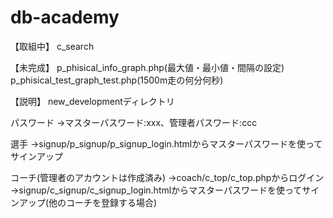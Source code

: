 # db-academy

【取組中】
c_search

【未完成】
p_phisical_info_graph.php(最大値・最小値・間隔の設定)
p_phisical_test_graph_test.php(1500m走の何分何秒)

【説明】
new_developmentディレクトリ

パスワード
→マスターパスワード:xxx、管理者パスワード:ccc

選手
→signup/p_signup/p_signup_login.htmlからマスターパスワードを使ってサインアップ

コーチ(管理者のアカウントは作成済み)
→coach/c_top/c_top.phpからログイン
→signup/c_signup/c_signup_login.htmlからマスターパスワードを使ってサインアップ(他のコーチを登録する場合)
